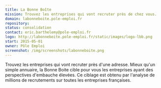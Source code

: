 ```yaml
---
title: La Bonne Boîte
mission: Trouvez les entreprises qui vont recruter près de chez vous.
domain: labonneboite.pole-emploi.fr
repository:
status: consolidation
contact: eric.barthelemy@pole-emploi.fr
logo: http://labonneboite.pole-emploi.fr/static/images/logo-lbb.png
start: 2015-05-01
owner: Pôle Emploi
screenshot: /img/screenshots/labonneboite.png
---
```


Trouvez les entreprises qui vont recruter près d'une adresse. Mieux qu'un simple annuaire, la Bonne Boite cible pour vous les entreprises ayant des perspectives d'embauche élevées. Ce ciblage est obtenu par l'analyse de millions de recrutements sur toutes les entreprises françaises.


